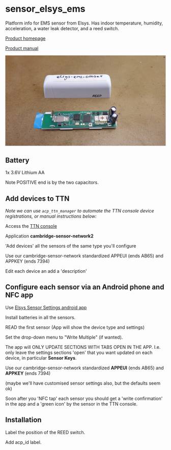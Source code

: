 # sensor_elsys_ems
Platform info for EMS sensor from Elsys. Has indoor temperature, humidity, acceleration, a water leak detector, and a reed switch.

[Product homepage](https://www.elsys.se/shop/product/ems-door/)

[Product manual](https://elsys.se/public/manuals/Operating%20_Manual_EMS_Door.pdf)

![Elsys EMS image](elsys_ems.jpg)

## Battery

1x 3.6V Lithium AA

Note POSITIVE end is by the two capacitors.

## Add devices to TTN

*Note we can use `acp_ttn_manager` to automate the TTN console device registrations, or manual instructions below:*

Access the [TTN console](https://console.thethingsnetwork.org/applications)

Application **cambridge-sensor-network2**

'Add devices' all the sensors of the same type you'll configure

Use our cambridge-sensor-network standardized APPEUI (ends AB65) and APPKEY (ends 7394)

Edit each device an add a 'description'

## Configure each sensor via an Android phone and NFC app

Use [Elsys Sensor Settings android app](https://play.google.com/store/apps/details?id=se.elsys.nfc.sensorsettings&hl=en_US&gl=US)

Install batteries in all the sensors.

READ the first sensor (App will show the device type and settings)

Set the drop-down menu to "Write Multiple" (if wanted).

The app will ONLY UPDATE SECTIONS WITH TABS OPEN IN THE APP. I.e. only leave the settings sections 'open' 
that you want updated on each device, in particular **Sensor Keys**.

Use our cambridge-sensor-network standardized **APPEUI** (ends AB65) and **APPKEY** (ends 7394)

(maybe we'll have customised sensor settings also, but the defaults seem ok)

Soon after you 'NFC tap' each sensor you should get a 'write confirmation' in the app and a 'green icon' by the sensor
in the TTN console.

## Installation

Label the position of the REED switch.

Add acp_id label.
